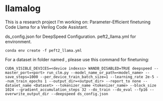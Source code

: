 # llamalog
This is a research project I'm working on: Parameter-Efficient finetuning Code Llama for a Verilog Code Assistant.

ds_config.json for DeepSpeed Configuration.
peft2_llama.yml for environment.
```
conda env create -f peft2_llama.yml
```
For a dataset in folder named <Dataset>, please use this command for finetuning:
```
CUDA_VISIBLE_DEVICES=<device indexss> WANDB_DISABLED=TRUE deepspeed --master_port=<port> run_clm.py --model_name_or_path=<model_name> --save_steps=1000 --per_device_train_batch_size=1 --learning_rate 2e-5 --num_train_epochs 1 --output_dir=<output_dir> --report_to none --dataset_name <Dataset> --tokenizer_name <tokenizer_name> --block_size 1024 --gradient_accumulation_steps 32 --do_train --do_eval --fp16 --overwrite_output_dir --deepspeed ds_config.json
```
